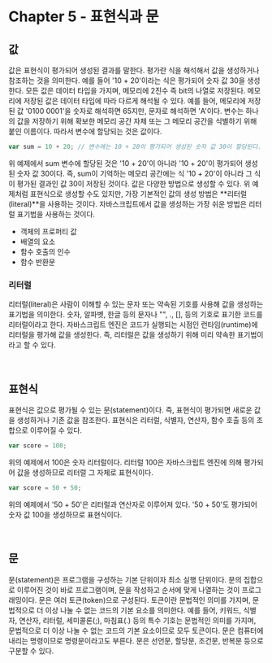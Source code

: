 # Chapter 5 - 표현식과 문

## 값
값은 표현식이 평가되어 생성된 결과를 말한다. 평가란 식을 해석해서 값을 생성하거나 참조하는 것을 의미한다. 예를 들어 '10 + 20'이라는 식은 평가되어 숫자 값 30을 생성한다.
모든 값은 데이터 타입을 가지며, 메모리에 2진수 즉 bit의 나열로 저장된다. 메모리에 저장된 값은 데이터 타입에 따라 다르게 해석될 수 있다. 예를 들어, 메모리에 저장된 값 '0100 0001'을 숫자로 해석하면 65지만, 문자로 해석하면 'A'이다.
변수는 하나의 값을 저장하기 위해 확보한 메모리 공간 자체 또는 그 메모리 공간을 식별하기 위해 붙인 이름이다. 따라서 변수에 할당되는 것은 값이다.

```javascript
var sum = 10 + 20; // 변수에는 10 + 20이 평가되어 생성된 숫자 값 30이 할당된다.
```

위 예제에서 sum 변수에 할당된 것은 '10 + 20'이 아니라 '10 + 20'이 평가되어 생성된 숫자 값 30이다. 즉, sum이 기억하는 메모리 공간에는 식 '10 + 20'이 아니라 그 식이 평가된 결과인 값 30이 저장된 것이다.
값은 다양한 방법으로 생성할 수 있다. 위 예제처럼 표현식으로 생성할 수도 있지만, 가장 기본적인 값의 생성 방법은 **리터럴(literal)**을 사용하는 것이다. 자바스크립트에서 값을 생성하는 가장 쉬운 방법은 리터럴 표기법을 사용하는 것이다.

- 객체의 프로퍼티 값
- 배열의 요소
- 함수 호출의 인수
- 함수 반환문

### 리터럴
리터럴(literal)은 사람이 이해할 수 있는 문자 또는 약속된 기호를 사용해 값을 생성하는 표기법을 의미한다. 숫자, 알파벳, 한글 등의 문자나 "", ., [], 등의 기호로 표기한 코드를 리터럴이라고 한다.
자바스크립트 엔진은 코드가 실행되는 시점인 런타임(runtime)에 리터럴을 평가해 값을 생성한다. 즉, 리터럴은 값을 생성하기 위해 미리 약속한 표기법이라고 할 수 있다.

&nbsp;
## 표현식
표현식은 값으로 평가될 수 있는 문(statement)이다. 즉, 표현식이 평가되면 새로운 값을 생성하거나 기존 값을 참조한다. 표현식은 리터럴, 식별자, 연산자, 함수 호출 등의 조합으로 이루어질 수 있다.
```javascript
var score = 100;
```
위의 예제에서 100은 숫자 리터럴이다. 리터럴 100은 자바스크립트 엔진에 의해 평가되어 값을 생성하므로 리터럴 그 자체로 표현식이다.
```javascript
var score = 50 + 50;
```
위의 예제에서 '50 + 50'은 리터럴과 연산자로 이루어져 있다. '50 + 50'도 평가되어 숫자 값 100을 생성하므로 표현식이다.

&nbsp;
## 문
문(statement)은 프로그램을 구성하는 기본 단위이자 최소 실행 단위이다. 문의 집합으로 이루어진 것이 바로 프로그램이며, 문을 작성하고 순서에 맞게 나열하는 것이 프로그래밍이다. 문은 여러 토큰(token)으로 구성된다. 토큰이란 문법적인 의미를 가지며, 문법적으로 더 이상 나눌 수 없는 코드의 기본 요소를 의미한다. 예를 들어, 키워드, 식별자, 연산자, 리터럴, 세미콜론(;), 마침표(.) 등의 특수 기호는 문법적인 의미를 가지며, 문법적으로 더 이상 나눌 수 없는 코드의 기본 요소이므로 모두 토큰이다. 문은 컴퓨터에 내리는 명령이므로 명령문이라고도 부른다. 문은 선언문, 할당문, 조건문, 반복문 등으로 구분할 수 있다.
